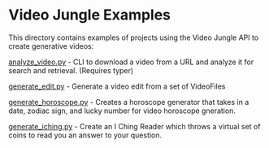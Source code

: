 # Video Jungle Examples

This directory contains examples of projects using the Video Jungle API to create generative videos:

[analyze_video.py](./analyze_video.py) - CLI to download a video from a URL and analyze it for search and retrieval. (Requires typer)

[generate_edit.py](./generate_edit.py) - Generate a video edit from a set of VideoFiles

[generate_horoscope.py](./generate_horoscope.py) - Creates a horoscope generator that takes in a date, zodiac sign, and lucky number for video horoscope gneration.

[generate_iching.py](./generate_iching.py) - Create an I Ching Reader which throws a virtual set of coins to read you an answer to your question.
